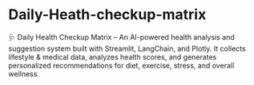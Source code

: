 # Daily-Heath-checkup-matrix
🩺 Daily Health Checkup Matrix – An AI-powered health analysis and suggestion system built with Streamlit, LangChain, and Plotly. It collects lifestyle &amp; medical data, analyzes health scores, and generates personalized recommendations for diet, exercise, stress, and overall wellness.
